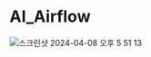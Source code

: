 # AI_Airflow
![스크린샷 2024-04-08 오후 5 51 13](https://github.com/JuseoKo/AI_Airflow/assets/86934007/4742daed-2486-427d-8ad2-a4015896ee46)
